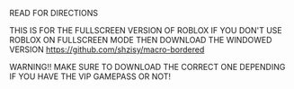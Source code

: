 READ FOR DIRECTIONS

THIS IS FOR THE FULLSCREEN VERSION OF ROBLOX IF YOU DON'T USE ROBLOX ON FULLSCREEN MODE THEN DOWNLOAD THE WINDOWED VERSION https://github.com/shzisy/macro-bordered

WARNING!!
MAKE SURE TO DOWNLOAD THE CORRECT ONE DEPENDING IF YOU HAVE THE VIP GAMEPASS OR NOT!
